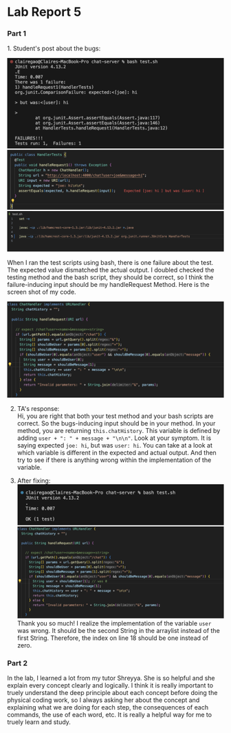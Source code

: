 <h1> Lab Report 5 </h1>

<h3>Part 1</h3>
1. Student's post about the bugs: <br>

![Image](ft.png) 
![Image](test.png)
![Image](bash.png)

When I ran the test scripts using bash, there is one failure about the test. The expected value dismatched the actual output. I doubled checked the testing method and the bash script, they should be correct, so I think the failure-inducing input should be my handleRequest Method. Here is the screen shot of my code.

![Image](falseImp.png)

2. TA's response: <br>
Hi, you are right that both your test method and your bash scripts are correct. So the bugs-inducing input should be in your method. In your method, you are returning `this.chatHistory`. This variable is defined by adding `user + ": " + message + "\n\n"`. Look at your symptom. It is saying expected `joe: hi`, but was `user: hi`. You can take at a look at which variable is different in the expected and actual output. And then try to see if there is anything wrong within the implementation of the variable. 

3. After fixing: <br>
![Image](sucTest.png)
![Image](fixing.png)
Thank you so much! I realize the implementation of the variable `user` was wrong. It should be the second String in the arraylist instead of the first String. Therefore, the index on line 18 should be one instead of zero. 


<h3>Part 2</h3>
In the lab, I learned a lot from my tutor Shreyya. She is so helpful and she explain every concept clearly and logically. I think it is really important to truely understand the deep principle about each concept before doing the physical coding work, so I always asking her about the concept and explaining what we are doing for each step, the consequences of each commands, the use of each word, etc. It is really a helpful way for me to truely learn and study.
